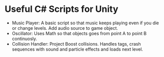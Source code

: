 # Useful C# Scripts for Unity

- Music Player: A basic script so that music keeps playing even if you die or change levels. Add audio source to game object.
- Oscillator: Uses Math so that objects goes from point A to point B continuosly.
- Collision Handler: Project Boost collisions. Handles tags, crash sequences with sound and particle effects and loads next level.
